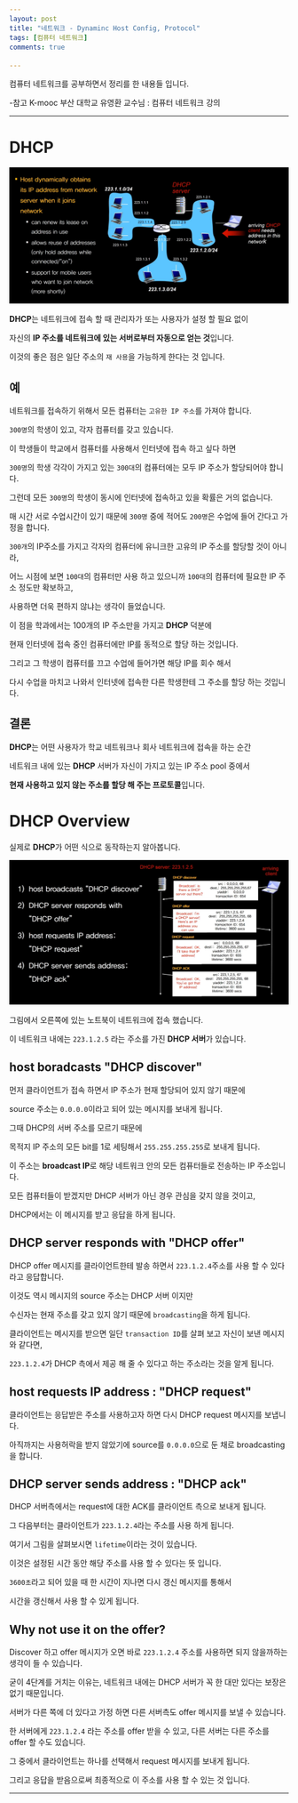 ```yaml
---
layout: post
title: "네트워크 - Dynaminc Host Config, Protocol"
tags: [컴퓨터 네트워크]
comments: true

---
```


컴퓨터 네트워크를 공부하면서 정리를 한 내용들 입니다.

-참고 K-mooc 부산 대학교 유영환 교수님 : 컴퓨터 네트워크 강의

---

# DHCP

<img src="https://raw.githubusercontent.com/junghyun100/junghyun100.github.io/master/images/1218/DHCP.PNG">

<strong>DHCP</strong>는 네트워크에 접속 할 때 관리자가 또는 사용자가 설정 할 필요 없이

자신의 <strong>IP 주소를 네트워크에 있는 서버로부터 자동으로 얻는 것</strong>입니다.

이것의 좋은 점은 일단 주소의 `재 사용`을 가능하게 한다는 것 입니다.

## 예

네트워크를 접속하기 위해서 모든 컴퓨터는 `고유한 IP 주소`를 가져야 합니다.

`300명`의 학생이 있고, 각자 컴퓨터를 갖고 있습니다.

이 학생들이 학교에서 컴퓨터를 사용해서 인터넷에 접속 하고 싶다 하면 

`300명`의 학생 각각이 가지고 있는 `300대`의 컴퓨터에는 모두 IP 주소가 할당되어야 합니다.

그런데 모든 `300명`의 학생이 동시에 인터넷에 접속하고 있을 확률은 거의 없습니다.

매 시간 서로 수업시간이 있기 때문에 `300명` 중에 적어도 `200명`은 수업에 들어 간다고 가정을 합니다.

`300개`의 IP주소를 가지고 각자의 컴퓨터에 유니크한 고유의 IP 주소를 할당할 것이 아니라,

어느 시점에 보면 `100대`의 컴퓨터만 사용 하고 있으니까 `100대`의 컴퓨터에 필요한 IP 주소 정도만 확보하고,

사용하면 더욱 편하지 않냐는 생각이 들었습니다.

이 점을 학과에서는 100개의 IP 주소만을 가지고 <strong>DHCP</strong> 덕분에 

현재 인터넷에 접속 중인 컴퓨터에만 IP를 동적으로 할당 하는 것입니다. 

그리고 그 학생이 컴퓨터를 끄고 수업에 들어가면 해당 IP를 회수 해서 

다시 수업을 마치고 나와서 인터넷에 접속한 다른 학생한테 그 주소를 할당 하는 것입니다.

## 결론

<strong>DHCP</strong>는 어떤 사용자가 학교 네트워크나 회사 네트워크에 접속을 하는 순간 

네트워크 내에 있는 <strong>DHCP</strong> 서버가 자신이 가지고 있는 IP 주소 pool 중에서

<strong>현재 사용하고 있지 않는 주소를 할당 해 주는 프로토콜</strong>입니다.

# DHCP Overview

실제로 <strong>DHCP</strong>가 어떤 식으로 동작하는지 알아봅니다.

<img src="https://raw.githubusercontent.com/junghyun100/junghyun100.github.io/master/images/1218/DHCP%20Overview.PNG">

그림에서 오른쪽에 있는 노트북이 네트워크에 접속 했습니다.

이 네트워크 내에는 `223.1.2.5` 라는 주소를 가진 <strong>DHCP 서버</strong>가 있습니다.

## host boradcasts "DHCP discover"

먼저 클라이언트가 접속 하면서 IP 주소가 현재 할당되어 있지 않기 때문에

source 주소는 `0.0.0.0`이라고 되어 있는 메시지를 보내게 됩니다. 

그때 DHCP의 서버 주소를 모르기 때문에

목적지 IP 주소의 모든 bit를 1로 세팅해서 `255.255.255.255`로 보내게 됩니다.

이 주소는 <strong>broadcast IP</strong>로 해당 네트워크 안의 모든 컴퓨터들로 전송하는 IP 주소입니다.

모든 컴퓨터들이 받겠지만 DHCP 서버가 아닌 경우 관심을 갖지 않을 것이고,

DHCP에서는 이 메시지를 받고 응답을 하게 됩니다.

## DHCP server responds with "DHCP offer"

DHCP offer 메시지를 클라이언트한테 발송 하면서 `223.1.2.4`주소를 사용 할 수 있다 라고 응답합니다.

이것도 역시 메시지의 source 주소는 DHCP 서버 이지만 

수신자는 현재 주소를 갖고 있지 않기 때문에 `broadcasting`을 하게 됩니다.

클라이언트는 메시지를 받으면 일단 `transaction ID`를 살펴 보고 자신이 보낸 메시지와 같다면,

`223.1.2.4`가 DHCP 측에서 제공 해 줄 수 있다고 하는 주소라는 것을 알게 됩니다.

## host requests IP address : "DHCP request"

클라이언트는 응답받은 주소를 사용하고자 하면 다시 DHCP request 메시지를 보냅니다.

아직까지는 사용허락을 받지 않았기에 source를 `0.0.0.0`으로 둔 채로 broadcasting을 합니다.

## DHCP server sends address : "DHCP ack"

DHCP 서버측에서는 request에 대한 ACK를 클라이언트 측으로 보내게 됩니다.

그 다음부터는 클라이언트가 `223.1.2.4`라는 주소를 사용 하게 됩니다.

여기서 그림을 살펴보시면 `lifetime`이라는 것이 있습니다. 

이것은 설정된 시간 동안 해당 주소를 사용 할 수 있다는 뜻 입니다.

`3600초`라고 되어 있을 때 한 시간이 지나면 다시 갱신 메시지를 통해서 

시간을 갱신해서 사용 할 수 있게 됩니다.

## Why not use it on the offer?

Discover 하고 offer 메시지가 오면 바로 `223.1.2.4` 주소를 사용하면 되지 않을까하는 생각이 들 수 있습니다.

굳이 4단계를 거치는 이유는, 네트워크 내에는 DHCP 서버가 꼭 한 대만 있다는 보장은 없기 때문입니다.

서버가 다른 쪽에 더 있다고 가정 하면 다른 서버측도 offer 메시지를 보낼 수 있습니다. 

한 서버에게 `223.1.2.4` 라는 주소를 offer 받을 수 있고, 다른 서버는 다른 주소를 offer 할 수도 있습니다.

그 중에서 클라이언트는 하나를 선택해서 request 메시지를 보내게 됩니다.

그리고 응답을 받음으로써 최종적으로 이 주소를 사용 할 수 있는 것 입니다.

---

